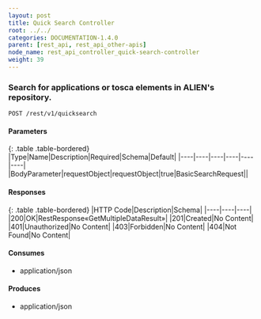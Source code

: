 ```yaml
---
layout: post
title: Quick Search Controller
root: ../../
categories: DOCUMENTATION-1.4.0
parent: [rest_api, rest_api_other-apis]
node_name: rest_api_controller_quick-search-controller
weight: 39
---
```


### Search for applications or tosca elements in ALIEN's repository.
```
POST /rest/v1/quicksearch
```

#### Parameters

{: .table .table-bordered}
|Type|Name|Description|Required|Schema|Default|
|----|----|----|----|----|----|
|BodyParameter|requestObject|requestObject|true|BasicSearchRequest||


#### Responses

{: .table .table-bordered}
|HTTP Code|Description|Schema|
|----|----|----|
|200|OK|RestResponse«GetMultipleDataResult»|
|201|Created|No Content|
|401|Unauthorized|No Content|
|403|Forbidden|No Content|
|404|Not Found|No Content|


#### Consumes

* application/json

#### Produces

* application/json

